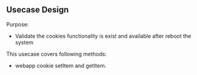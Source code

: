 ## Usecase Design

Purpose:

* Validate the cookies functionality is exist and available after reboot the system

This usecase covers following methods:

* webapp cookie setItem and getItem.
